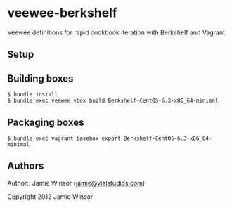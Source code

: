 # veewee-berkshelf

Veewee definitions for rapid cookbook iteration with Berkshelf and Vagrant

## Setup

## Building boxes

    $ bundle install
    $ bundle exec veewee vbox build Berkshelf-CentOS-6.3-x86_64-minimal

## Packaging boxes

    $ bundle exec vagrant basebox export Berkshelf-CentOS-6.3-x86_64-minimal 

## Authors

Author:: Jamie Winsor (<jamie@vialstudios.com>)

Copyright 2012 Jamie Winsor
